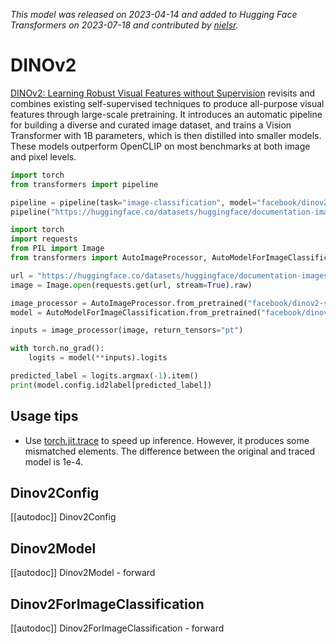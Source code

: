 <!--Copyright 2023 The HuggingFace Team. All rights reserved.

Licensed under the Apache License, Version 2.0 (the "License"); you may not use this file except in compliance with
the License. You may obtain a copy of the License at

http://www.apache.org/licenses/LICENSE-2.0

Unless required by applicable law or agreed to in writing, software distributed under the License is distributed on
an "AS IS" BASIS, WITHOUT WARRANTIES OR CONDITIONS OF ANY KIND, either express or implied. See the License for the
specific language governing permissions and limitations under the License.
-->
*This model was released on 2023-04-14 and added to Hugging Face Transformers on 2023-07-18 and contributed by [nielsr](https://huggingface.co/nielsr).*

# DINOv2

[DINOv2: Learning Robust Visual Features without Supervision](https://huggingface.co/papers/2304.07193) revisits and combines existing self-supervised techniques to produce all-purpose visual features through large-scale pretraining. It introduces an automatic pipeline for building a diverse and curated image dataset, and trains a Vision Transformer with 1B parameters, which is then distilled into smaller models. These models outperform OpenCLIP on most benchmarks at both image and pixel levels.

<hfoptions id="usage">
<hfoption id="Pipeline">

```py
import torch
from transformers import pipeline

pipeline = pipeline(task="image-classification", model="facebook/dinov2-small-imagenet1k-1-layer", dtype="auto")
pipeline("https://huggingface.co/datasets/huggingface/documentation-images/resolve/main/pipeline-cat-chonk.jpeg")
```

</hfoption>
<hfoption id="AutoModel">

```python
import torch
import requests
from PIL import Image
from transformers import AutoImageProcessor, AutoModelForImageClassification

url = "https://huggingface.co/datasets/huggingface/documentation-images/resolve/main/pipeline-cat-chonk.jpeg"
image = Image.open(requests.get(url, stream=True).raw)

image_processor = AutoImageProcessor.from_pretrained("facebook/dinov2-small-imagenet1k-1-layer")
model = AutoModelForImageClassification.from_pretrained("facebook/dinov2-small-imagenet1k-1-layer", dtype="auto")

inputs = image_processor(image, return_tensors="pt")

with torch.no_grad():
    logits = model(**inputs).logits

predicted_label = logits.argmax(-1).item()
print(model.config.id2label[predicted_label])
```

</hfoption>
</hfoptions>

## Usage tips

- Use [torch.jit.trace](https://docs.pytorch.org/docs/stable/generated/torch.jit.trace.html) to speed up inference. However, it produces some mismatched elements. The difference between the original and traced model is 1e-4.

## Dinov2Config

[[autodoc]] Dinov2Config

## Dinov2Model

[[autodoc]] Dinov2Model
    - forward

## Dinov2ForImageClassification

[[autodoc]] Dinov2ForImageClassification
    - forward

